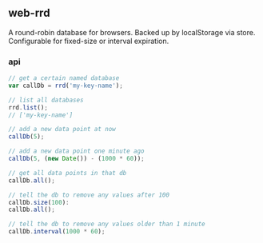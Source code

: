 ## web-rrd

A round-robin database for browsers. Backed up by localStorage via store.
Configurable for fixed-size or interval expiration.

### api

```js
// get a certain named database
var callDb = rrd('my-key-name');

// list all databases
rrd.list();
// ['my-key-name']

// add a new data point at now
callDb(5);

// add a new data point one minute ago
callDb(5, (new Date()) - (1000 * 60));

// get all data points in that db
callDb.all();

// tell the db to remove any values after 100
callDb.size(100):
callDb.all();

// tell the db to remove any values older than 1 minute
callDb.interval(1000 * 60);
```
